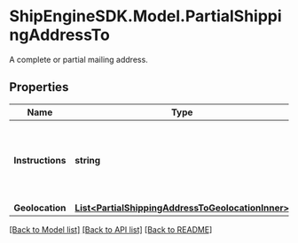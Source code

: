 # ShipEngineSDK.Model.PartialShippingAddressTo
A complete or partial mailing address.

## Properties

Name | Type | Description | Notes
------------ | ------------- | ------------- | -------------
**Instructions** | **string** | Additional text about how to handle the shipment at this address.  | [optional] 
**Geolocation** | [**List&lt;PartialShippingAddressToGeolocationInner&gt;**](PartialShippingAddressToGeolocationInner.md) |  | [optional] 

[[Back to Model list]](../README.md#documentation-for-models) [[Back to API list]](../README.md#documentation-for-api-endpoints) [[Back to README]](../README.md)

